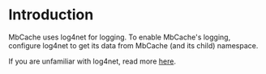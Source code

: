 # Introduction #

MbCache uses log4net for logging. To enable MbCache's logging, configure log4net to get its data from MbCache (and its child) namespace.

If you are unfamiliar with log4net, read more [here](http://logging.apache.org/log4net).